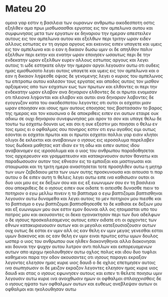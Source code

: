 # Mateu 20
ομοια γαρ εστιν η βασιλεια των ουρανων ανθρωπω οικοδεσποτη οστις εξηλθεν αμα πρωι μισθωσασθαι εργατας εις τον αμπελωνα αυτου
και συμφωνησας μετα των εργατων εκ δηναριου την ημεραν απεστειλεν αυτους εις τον αμπελωνα αυτου
και εξελθων περι τριτην ωραν ειδεν αλλους εστωτας εν τη αγορα αργους
και εκεινοις ειπεν υπαγετε και υμεις εις τον αμπελωνα και ο εαν η δικαιον δωσω υμιν
οι δε απηλθον παλιν εξελθων περι εκτην και ενατην ωραν εποιησεν ωσαυτως
περι δε την ενδεκατην ωραν εξελθων ευρεν αλλους εστωτας αργους και λεγει αυτοις τι ωδε εστηκατε ολην την ημεραν αργοι
λεγουσιν αυτω οτι ουδεις ημας εμισθωσατο λεγει αυτοις υπαγετε και υμεις εις τον αμπελωνα και ο εαν η δικαιον ληψεσθε
οψιας δε γενομενης λεγει ο κυριος του αμπελωνος τω επιτροπω αυτου καλεσον τους εργατας και αποδος αυτοις τον μισθον αρξαμενος απο των εσχατων εως των πρωτων
και ελθοντες οι περι την ενδεκατην ωραν ελαβον ανα δηναριον
ελθοντες δε οι πρωτοι ενομισαν οτι πλειονα ληψονται και ελαβον και αυτοι ανα δηναριον
λαβοντες δε εγογγυζον κατα του οικοδεσποτου
λεγοντες οτι ουτοι οι εσχατοι μιαν ωραν εποιησαν και ισους ημιν αυτους εποιησας τοις βαστασασιν το βαρος της ημερας και τον καυσωνα
ο δε αποκριθεις ειπεν ενι αυτων εταιρε ουκ αδικω σε ουχι δηναριου συνεφωνησας μοι
αρον το σον και υπαγε θελω δε τουτω τω εσχατω δουναι ως και σοι
η ουκ εξεστιν μοι ποιησαι ο θελω εν τοις εμοις ει ο οφθαλμος σου πονηρος εστιν οτι εγω αγαθος ειμι
ουτως εσονται οι εσχατοι πρωτοι και οι πρωτοι εσχατοι πολλοι γαρ εισιν κλητοι ολιγοι δε εκλεκτοι
και αναβαινων ο ιησους εις ιεροσολυμα παρελαβεν τους δωδεκα μαθητας κατ ιδιαν εν τη οδω και ειπεν αυτοις
ιδου αναβαινομεν εις ιεροσολυμα και ο υιος του ανθρωπου παραδοθησεται τοις αρχιερευσιν και γραμματευσιν και κατακρινουσιν αυτον θανατω
και παραδωσουσιν αυτον τοις εθνεσιν εις το εμπαιξαι και μαστιγωσαι και σταυρωσαι και τη τριτη ημερα αναστησεται
τοτε προσηλθεν αυτω η μητηρ των υιων ζεβεδαιου μετα των υιων αυτης προσκυνουσα και αιτουσα τι παρ αυτου
ο δε ειπεν αυτη τι θελεις λεγει αυτω ειπε ινα καθισωσιν ουτοι οι δυο υιοι μου εις εκ δεξιων σου και εις εξ ευωνυμων σου εν τη βασιλεια σου
αποκριθεις δε ο ιησους ειπεν ουκ οιδατε τι αιτεισθε δυνασθε πιειν το ποτηριον ο εγω μελλω πινειν η το βαπτισμα ο εγω βαπτιζομαι βαπτισθηναι λεγουσιν αυτω δυναμεθα
και λεγει αυτοις το μεν ποτηριον μου πιεσθε και το βαπτισμα ο εγω βαπτιζομαι βαπτισθησεσθε το δε καθισαι εκ δεξιων μου και εξ ευωνυμων μου ουκ εστιν εμον δουναι αλλ οις ητοιμασται υπο του πατρος μου
και ακουσαντες οι δεκα ηγανακτησαν περι των δυο αδελφων
ο δε ιησους προσκαλεσαμενος αυτους ειπεν οιδατε οτι οι αρχοντες των εθνων κατακυριευουσιν αυτων και οι μεγαλοι κατεξουσιαζουσιν αυτων 
ουχ ουτως δε εσται εν υμιν αλλ ος εαν θελη εν υμιν μεγας γενεσθαι εσται υμων διακονος
και ος εαν θελη εν υμιν ειναι πρωτος εστω υμων δουλος
ωσπερ ο υιος του ανθρωπου ουκ ηλθεν διακονηθηναι αλλα διακονησαι και δουναι την ψυχην αυτου λυτρον αντι πολλων
και εκπορευομενων αυτων απο ιεριχω ηκολουθησεν αυτω οχλος πολυς
και ιδου δυο τυφλοι καθημενοι παρα την οδον ακουσαντες οτι ιησους παραγει εκραξαν λεγοντες ελεησον ημας κυριε υιος δαυιδ
ο δε οχλος επετιμησεν αυτοις ινα σιωπησωσιν οι δε μειζον εκραζον λεγοντες ελεησον ημας κυριε υιος δαυιδ
και στας ο ιησους εφωνησεν αυτους και ειπεν τι θελετε ποιησω υμιν
λεγουσιν αυτω κυριε ινα ανοιχθωσιν ημων οι οφθαλμοι
σπλαγχνισθεις δε ο ιησους ηψατο των οφθαλμων αυτων και ευθεως ανεβλεψαν αυτων οι οφθαλμοι και ηκολουθησαν αυτω

